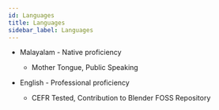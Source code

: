 ```yaml
---
id: Languages
title: Languages
sidebar_label: Languages
---
```


* Malayalam - Native proficiency
    * Mother Tongue, Public Speaking

* English - Professional proficiency
    * CEFR Tested, Contribution to Blender FOSS Repository